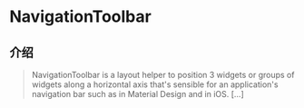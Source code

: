 # NavigationToolbar

## 介绍

> NavigationToolbar is a layout helper to position 3 widgets or groups of widgets along a horizontal axis that's sensible for an application's navigation bar such as in Material Design and in iOS. [...]
